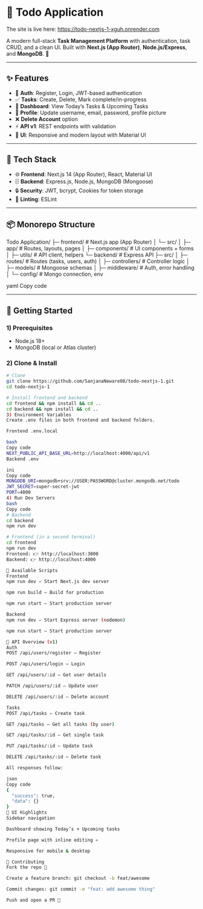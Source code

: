 # 📝 Todo Application  

The site is live here: https://todo-nextjs-1-xguh.onrender.com
 

A modern full-stack **Task Management Platform** with authentication, task CRUD, and a clean UI. Built with **Next.js (App Router)**, **Node.js/Express**, and **MongoDB**. 🚀  

---

## ✨ Features  

- 🔐 **Auth**: Register, Login, JWT-based authentication  
- ✅ **Tasks**: Create, Delete, Mark complete/in-progress  
- 📅 **Dashboard**: View Today’s Tasks & Upcoming Tasks  
- 👤 **Profile**: Update username, email, password, profile picture  
- ❌ **Delete Account** option  
- ⚡ **API v1**: REST endpoints with validation  
- 🎨 **UI**: Responsive and modern layout with Material UI  

---

## 🧰 Tech Stack  

- 🌐 **Frontend**: Next.js 14 (App Router), React, Material UI  
- 🗄️ **Backend**: Express.js, Node.js, MongoDB (Mongoose)  
- 🔒 **Security**: JWT, bcrypt, Cookies for token storage  
- 🧪 **Linting**: ESLint  

---

## 📦 Monorepo Structure  

Todo Application/
├─ frontend/ # Next.js app (App Router)
│ └─ src/
│ ├─ app/ # Routes, layouts, pages
│ ├─ components/ # UI components + forms
│ ├─ utils/ # API client, helpers
└─ backend/ # Express API
├─ src/
│ ├─ routes/ # Routes (tasks, users, auth)
│ ├─ controllers/ # Controller logic
│ ├─ models/ # Mongoose schemas
│ ├─ middleware/ # Auth, error handling
│ └─ config/ # Mongo connection, env

yaml
Copy code

---

## 🚀 Getting Started  

### 1) Prerequisites  
- Node.js 18+  
- MongoDB (local or Atlas cluster)  

### 2) Clone & Install  

```bash
# Clone
git clone https://github.com/SanjanaNeware08/todo-nextjs-1.git
cd todo-nextjs-1

# Install frontend and backend
cd frontend && npm install && cd ..
cd backend && npm install && cd ..
3) Environment Variables
Create .env files in both frontend and backend folders.

Frontend .env.local

bash
Copy code
NEXT_PUBLIC_API_BASE_URL=http://localhost:4000/api/v1
Backend .env

ini
Copy code
MONGODB_URI=mongodb+srv://USER:PASSWORD@cluster.mongodb.net/todo
JWT_SECRET=super-secret-jwt
PORT=4000
4) Run Dev Servers
bash
Copy code
# Backend
cd backend
npm run dev

# Frontend (in a second terminal)
cd frontend
npm run dev
Frontend: 👉 http://localhost:3000
Backend: 👉 http://localhost:4000

📜 Available Scripts
Frontend
npm run dev – Start Next.js dev server

npm run build – Build for production

npm run start – Start production server

Backend
npm run dev – Start Express server (nodemon)

npm run start – Start production server

🔌 API Overview (v1)
Auth
POST /api/users/register – Register

POST /api/users/login – Login

GET /api/users/:id – Get user details

PATCH /api/users/:id – Update user

DELETE /api/users/:id – Delete account

Tasks
POST /api/tasks – Create task

GET /api/tasks – Get all tasks (by user)

GET /api/tasks/:id – Get single task

PUT /api/tasks/:id – Update task

DELETE /api/tasks/:id – Delete task

All responses follow:

json
Copy code
{
  "success": true,
  "data": {}
}
🧭 UI Highlights
Sidebar navigation

Dashboard showing Today’s + Upcoming tasks

Profile page with inline editing ✍️

Responsive for mobile & desktop

🤝 Contributing
Fork the repo 🍴

Create a feature branch: git checkout -b feat/awesome

Commit changes: git commit -m "feat: add awesome thing"

Push and open a PR 🚀
